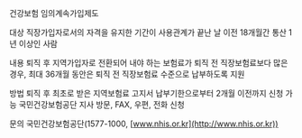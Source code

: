 건강보험 임의계속가입제도

대상
 직장가입자로서의 자격을 유지한 기간이 사용관계가 끝난 날 이전 18개월간 통산 1년 이상인 사람

내용
 퇴직 후 지역가입자로 전환되어 내야 하는 보험료가 퇴직 전 직장보험료보다 많은 경우, 최대 36개월 동안은 퇴직 전 직장보험료 수준으로 납부하도록 지원

방법
 퇴직 후 최초로 받은 지역보험료 고지서 납부기한으로부터 2개월 이전까지 신청 가능
 국민건강보험공단 지사 방문, FAX, 우편, 전화 신청

문의
 국민건강보험공단(1577-1000, [www.nhis.or.kr](http://www.nhis.or.kr))

